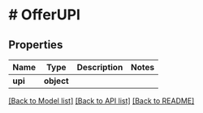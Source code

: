 # # OfferUPI

## Properties

Name | Type | Description | Notes
------------ | ------------- | ------------- | -------------
**upi** | **object** |  |

[[Back to Model list]](../../README.md#models) [[Back to API list]](../../README.md#endpoints) [[Back to README]](../../README.md)

